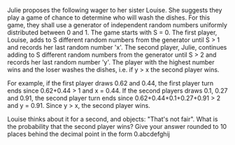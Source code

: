Julie proposes the following wager to her sister Louise.
She suggests they play a game of chance to determine who will wash the dishes.
For this game, they shall use a generator of independent random numbers uniformly distributed between 0 and 1.
The game starts with S = 0.
The first player, Louise, adds to S different random numbers from the generator until S > 1 and records her last random number 'x'.
The second player, Julie, continues adding to S different random numbers from the generator until S > 2 and records her last random number 'y'.
The player with the highest number wins and the loser washes the dishes, i.e. if y > x the second player wins.

For example, if the first player draws 0.62 and 0.44, the first player turn ends since 0.62+0.44 > 1 and x = 0.44.
If the second players draws 0.1, 0.27 and 0.91, the second player turn ends since 0.62+0.44+0.1+0.27+0.91 > 2 and y = 0.91. Since y > x, the second player wins.

Louise thinks about it for a second, and objects: "That's not fair".
What is the probability that the second player wins?
Give your answer rounded to 10 places behind the decimal point in the form 0.abcdefghij
